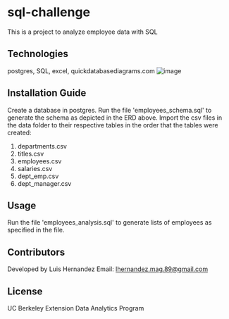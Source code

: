 # sql-challenge
This is a project to analyze employee data with SQL

## Technologies
postgres, SQL, excel, quickdatabasediagrams.com
![image](https://user-images.githubusercontent.com/119267098/218945130-be0b13a8-6dc2-4b74-8210-a88ef3831f0e.png)


## Installation Guide
Create a database in postgres. Run the file 'employees_schema.sql' to generate the schema as depicted in the ERD above. Import the csv files in the data folder to their respective tables in the order that the tables were created:
1. departments.csv
2. titles.csv
3. employees.csv
4. salaries.csv
5. dept_emp.csv
6. dept_manager.csv

## Usage
Run the file 'employees_analysis.sql' to generate lists of employees as specified in the file. 

## Contributors
Developed by Luis Hernandez Email: lhernandez.mag.89@gmail.com

## License
UC Berkeley Extension Data Analytics Program
